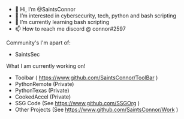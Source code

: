 - 👋 Hi, I’m @SaintsConnor
- 👀 I’m interested in cybersecurity, tech, python and bash scripting 
- 🌱 I’m currently learning bash scripting
- 📫 How to reach me discord @ connor#2597


Community's I'm apart of:
- SaintsSec

What I am currently working on!
- Toolbar ( https://www.github.com/SaintsConnor/ToolBar )
- PythonRemote (Private)
- PythonTexas (Private)
- CookedAccel (Private)
- SSG Code (See https://www.github.com/SSGOrg )
- Other Projects (See https://www.github.com/SaintsConnor/Work )


